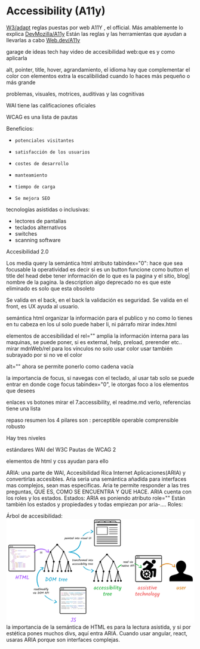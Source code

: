 # Accessibility (A11y)

[W3/adapt](https://www.w3.org/WAI/adapt) reglas puestas por web A11Y , el official.
Más amablemente lo explica [DevMozilla/A11y](https://developer.mozilla.org/es/docs/Web/Accessibility)
Están las reglas y las herramientas que ayudan a llevarlas a cabo
[Web.dev/A11y](https://web.dev/accessibility) 

garage de ideas tech hay video de accesibilidad web:que es y como aplicarla

alt, pointer, title, hover, agrandamiento, el idioma
hay que complementar el color con elementos extra
la escalibilidad cuando lo haces más pequeño o más grande

problemas, visuales, motrices, auditivas y las cognitivas

WAI tiene las calificaciones oficiales

WCAG es una lista de pautas 

Beneficios:
-     potenciales visitantes
-     satisfacción de los usuarios
-     costes de desarrollo  
-     manteamiento 
-     tiempo de carga
-     Se mejora SEO

tecnologías asistidas o inclusivas:
- lectores de pantallas
- teclados alternativos
- switches 
- scanning software

Accesibilidad 2.0

Los media query
la semántica html
atributo tabindex="0": hace que sea focusable
la operatividad es decir si es un button funcione como button
el title del head debe tener información de lo que es la pagina y el sitio, blog| nombre de la pagina.
la description
algo deprecado no es que este eliminado es solo que esta obsoleto

Se valida en el back, en el back la validación es seguridad.
Se valida en el front, es UX ayuda al usuario.

semántica html
    organizar la información para el publico y no como lo tienes en tu cabeza
    en los ul solo puede haber li, ni párrafo 
    mirar index.html

elementos de accesibilidad
el rel="" amplia la información interna para las maquinas, se puede poner, si es external, help, preload, prerender etc.. mirar mdnWeb/rel
para los vínculos no solo usar color usar también subrayado por si no ve el color

alt="" ahora se permite ponerlo como cadena vacía

la importancia de focus, si navegas con el teclado, al usar tab solo se puede entrar en donde coge focus tabindex="0", le otorgas foco a los elementos que desees

enlaces vs botones
mirar el 7.accessibility, el readme.md verlo, referencias tiene una lista

repaso resumen
los 4 pilares son :
perceptible
operable
comprensible
robusto

Hay tres niveles

estándares WAI del W3C
Pautas de WCAG 2

elementos de html y css ayudan para ello

ARIA:
una parte de WAI, Accesibilidad Rica Internet Aplicaciones(ARIA) y convertirlas accesibles. Aria seria una semántica añadida para interfaces mas complejos, sean mas especificas.
Aria te permite responder a las tres preguntas, QUE ES, COMO SE ENCUENTRA Y QUE HACE.
ARIA cuenta con los roles y los estados.
Estados:
ARIA es poniendo atributo role=""
Están también los estados y propiedades y todas empiezan por aria-....
Roles:


Árbol de accesibilidad:
![Árbol de accesibilidad](image.png)
la importancia de la semántica de HTML es para la lectura asistida, y si por estética pones muchos divs, aquí entra ARIA. Cuando usar angular, react, usaras ARIA porque son interfaces complejas. 

